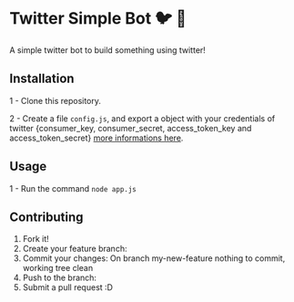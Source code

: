 # Twitter Simple Bot :bird: :space_invader: 
A simple twitter bot to build something using twitter!

## Installation

1 - Clone this repository.

2 - Create a file `config.js`, and export a object with your credentials of twitter {consumer_key, consumer_secret, access_token_key and access_token_secret} [more informations here](https://iamstarkov.com/get-twitter-tokens/).

## Usage
1 - Run the command `node app.js`

## Contributing
1. Fork it!
2. Create your feature branch: 
3. Commit your changes: On branch my-new-feature
nothing to commit, working tree clean
4. Push to the branch: 
5. Submit a pull request :D

